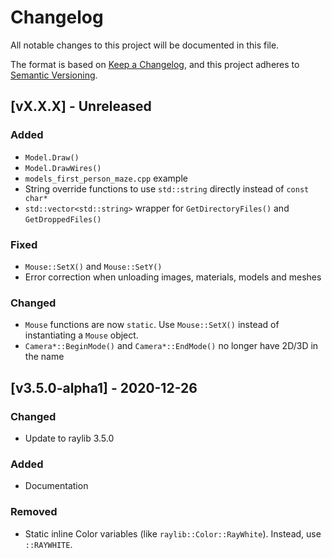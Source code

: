 # Changelog
All notable changes to this project will be documented in this file.

The format is based on [Keep a Changelog](https://keepachangelog.com/en/1.0.0/),
and this project adheres to [Semantic Versioning](https://semver.org/spec/v2.0.0.html).

## [vX.X.X] - Unreleased
### Added
- `Model.Draw()`
- `Model.DrawWires()`
- `models_first_person_maze.cpp` example
- String override functions to use `std::string` directly instead of `const char*`
- `std::vector<std::string>` wrapper for `GetDirectoryFiles()` and `GetDroppedFiles()`

### Fixed
- `Mouse::SetX()` and `Mouse::SetY()`
- Error correction when unloading images, materials, models and meshes

### Changed
- `Mouse` functions are now `static`. Use `Mouse::SetX()` instead of instantiating a `Mouse` object.
- `Camera*::BeginMode()` and `Camera*::EndMode()` no longer have 2D/3D in the name

## [v3.5.0-alpha1] - 2020-12-26
### Changed
- Update to raylib 3.5.0

### Added
- Documentation

### Removed
- Static inline Color variables (like `raylib::Color::RayWhite`). Instead, use `::RAYWHITE`.
